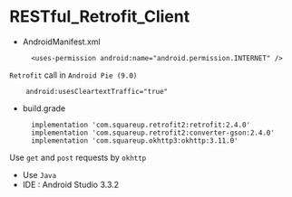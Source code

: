 # RESTful_Retrofit_Client

* AndroidManifest.xml

		<uses-permission android:name="android.permission.INTERNET" />
		
`Retrofit` call in `Android Pie (9.0)`
		
		android:usesCleartextTraffic="true"
	
* build.grade

		implementation 'com.squareup.retrofit2:retrofit:2.4.0'
		implementation 'com.squareup.retrofit2:converter-gson:2.4.0'
		implementation 'com.squareup.okhttp3:okhttp:3.11.0'

Use `get` and `post` requests by `okhttp`

* Use `Java`
* IDE : Android Studio 3.3.2
